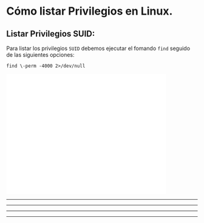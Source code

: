 # Cómo listar Privilegios en Linux.

## Listar Privilegios SUID:

Para listar los privilegios `SUID` debemos ejecutar el fomando `find` seguido de las siguientes opciones:

    find \-perm -4000 2>/dev/null
    
<iframe width="420" height="315" src="./video.mp4" frameborder="0" allowfullscreen></iframe>
    
---
---
  
    
<html lang="en">
<head>
  
</head>
<body>

<script src="https://utteranc.es/client.js"
    repo="F1r0x/gestion-comentarios"
    issue-term="pathname"
    theme="github-light"
    crossorigin="anonymous"
    async>
</script>
          
    
  </body>
</html>
  
  
---
---
    
